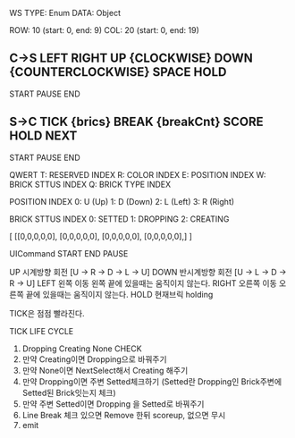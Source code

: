 WS
TYPE: Enum
DATA: Object

ROW: 10 (start: 0, end: 9)
COL: 20 (start: 0, end: 19)

C->S
LEFT
RIGHT
UP {CLOCKWISE} 
DOWN {COUNTERCLOCKWISE}
SPACE
HOLD
-
START
PAUSE
END

S->C
TICK {brics}
BREAK {breakCnt}
SCORE
HOLD
NEXT
-
START
PAUSE
END

QWERT
T: RESERVED INDEX
R: COLOR INDEX
E: POSITION INDEX
W: BRICK STTUS INDEX
Q: BRICK TYPE INDEX

POSITION INDEX
0: U (Up)
1: D (Down)
2: L (Left)
3: R (Right)

BRICK STTUS INDEX
0: SETTED
1: DROPPING
2: CREATING


[
  [[0,0,0,0,0], [0,0,0,0,0], [0,0,0,0,0], [0,0,0,0,0],]
]


UICommand
START
END
PAUSE

UP
  시계방향 회전
  [U -> R -> D -> L -> U]
DOWN
  반시계방향 회전
  [U -> L -> D -> R -> U]
LEFT
  왼쪽 이동
    왼쪽 끝에 있을때는 움직이지 않는다.
RIGHT
  오른쪽 이동
    오른쪽 끝에 있을때는 움직이지 않는다.
HOLD
  현재브릭 holding

TICK은 점점 빨라진다.


TICK LIFE CYCLE
1. Dropping Creating None CHECK
2. 만약 Creating이면 Dropping으로 바꿔주기
3. 만약 None이면 NextSelect해서 Creating 해주기
4. 만약 Dropping이면 주변 Setted체크하기
    (Setted란 Dropping인 Brick주변에 Setted된 Brick잇는지 체크)
5. 만약 주변 Setted이면 Dropping 을 Setted로 바꿔주기
6. Line Break 체크 있으면 Remove 한뒤 scoreup, 없으면 무시
7. emit